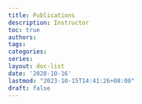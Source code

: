 ```yaml
---
title: Publications
description: Instructor
toc: true
authors:
tags:
categories:
series:
layout: doc-list
date: '2020-10-16'
lastmod: "2023-10-15T14:41:26+08:00"
draft: false
---
```

